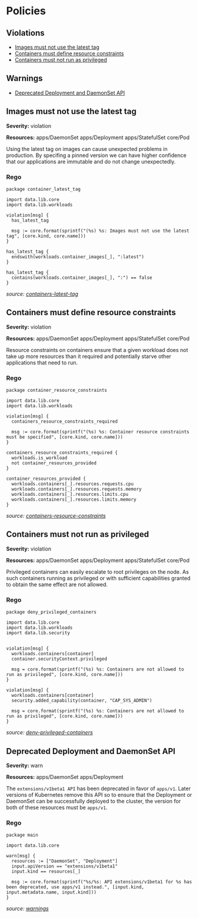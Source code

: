 # Policies

## Violations

* [Images must not use the latest tag](#Images-must-not-use-the-latest-tag)
* [Containers must define resource constraints](#Containers-must-define-resource-constraints)
* [Containers must not run as privileged](#Containers-must-not-run-as-privileged)

## Warnings

* [Deprecated Deployment and DaemonSet API](#Deprecated-Deployment-and-DaemonSet-API)

## Images must not use the latest tag

**Severity:** violation

**Resources:** apps/DaemonSet apps/Deployment apps/StatefulSet core/Pod


Using the latest tag on images can cause unexpected problems in production. By specifing a pinned version
we can have higher confidence that our applications are immutable and do not change unexpectedly.

### Rego

```rego
package container_latest_tag

import data.lib.core
import data.lib.workloads

violation[msg] {
  has_latest_tag

  msg := core.format(sprintf("(%s) %s: Images must not use the latest tag", [core.kind, core.name]))
}

has_latest_tag {
  endswith(workloads.container_images[_], ":latest")
}

has_latest_tag {
  contains(workloads.container_images[_], ":") == false
}

```
_source: [containers-latest-tag](containers-latest-tag)_

## Containers must define resource constraints

**Severity:** violation

**Resources:** apps/DaemonSet apps/Deployment apps/StatefulSet core/Pod


Resource constraints on containers ensure that a given workload does not take up more resources than it required
and potentially starve other applications that need to run.

### Rego

```rego
package container_resource_constraints

import data.lib.core
import data.lib.workloads

violation[msg] {
  containers_resource_constraints_required

  msg := core.format(sprintf("(%s) %s: Container resource constraints must be specified", [core.kind, core.name]))
}

containers_resource_constraints_required {
  workloads.is_workload
  not container_resources_provided
}

container_resources_provided {
  workloads.containers[_].resources.requests.cpu
  workloads.containers[_].resources.requests.memory
  workloads.containers[_].resources.limits.cpu
  workloads.containers[_].resources.limits.memory
}

```
_source: [containers-resource-constraints](containers-resource-constraints)_

## Containers must not run as privileged

**Severity:** violation

**Resources:** apps/DaemonSet apps/Deployment apps/StatefulSet core/Pod


Privileged containers can easily escalate to root privileges on the node. As
such containers running as privileged or with sufficient capabilities granted
to obtain the same effect are not allowed.

### Rego

```rego
package deny_privileged_containers

import data.lib.core
import data.lib.workloads
import data.lib.security


violation[msg] {
  workloads.containers[container]
  container.securityContext.privileged

  msg = core.format(sprintf("(%s) %s: Containers are not allowed to run as privileged", [core.kind, core.name]))
}

violation[msg] {
  workloads.containers[container]
  security.added_capability(container, "CAP_SYS_ADMIN")

  msg = core.format(sprintf("(%s) %s: Containers are not allowed to run as privileged", [core.kind, core.name]))
}

```
_source: [deny-privileged-containers](deny-privileged-containers)_

## Deprecated Deployment and DaemonSet API

**Severity:** warn

**Resources:** apps/DaemonSet apps/Deployment


The `extensions/v1beta1 API` has been deprecated in favor of `apps/v1`. Later versions of Kubernetes
remove this API so to ensure that the Deployment or DaemonSet can be successfully deployed to the cluster,
the version for both of these resources must be `apps/v1`.

### Rego

```rego
package main

import data.lib.core

warn[msg] {
  resources := ["DaemonSet", "Deployment"]
  input.apiVersion == "extensions/v1beta1"
  input.kind == resources[_]

  msg := core.format(sprintf("%s/%s: API extensions/v1beta1 for %s has been deprecated, use apps/v1 instead.", [input.kind, input.metadata.name, input.kind]))
}

```
_source: [warnings](warnings)_
